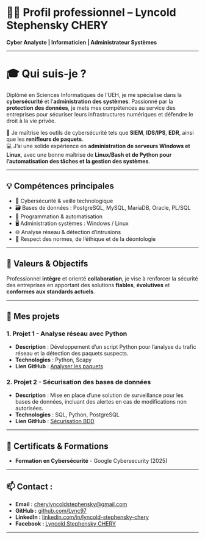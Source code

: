 # 👨‍💻 Profil professionnel – Lyncold Stephensky CHERY

**Cyber Analyste | Informaticien | Administrateur Systèmes**

---

# 🎓 Qui suis-je ?

 Diplômé en Sciences Informatiques de l’UEH, je me spécialise dans la **cybersécurité** et l’**administration des systèmes**. Passionné par la **protection des données**, je mets mes compétences au service des entreprises pour sécuriser leurs infrastructures numériques et défendre le droit à la vie privée.

🔧 Je maîtrise les outils de cybersécurité tels que **SIEM**, **IDS/IPS**, **EDR**, ainsi que les **renifleurs de paquets**.  
💻 J’ai une solide expérience en **administration de serveurs Windows et Linux**, avec une bonne maîtrise de **Linux/Bash et de Python pour l’automatisation des tâches et la gestion des systèmes**.

---

## 💡 Compétences principales

- 🔐 Cybersécurité & veille technologique  
- 🗃️ Bases de données : PostgreSQL, MySQL, MariaDB, Oracle, PL/SQL  
- 🧠 Programmation & automatisation  
- 🖥️ Administration systèmes : Windows / Linux  
- 🌐 Analyse réseau & détection d’intrusions  
- 📜 Respect des normes, de l’éthique et de la déontologie  

---

## 🤝 Valeurs & Objectifs

Professionnel **intègre** et orienté **collaboration**, je vise à renforcer la sécurité des entreprises en apportant des solutions **fiables**, **évolutives** et **conformes aux standards actuels**.

---

## 💼 Mes projets

### 1. **Projet 1 - Analyse réseau avec Python**

- **Description** : Développement d’un script Python pour l’analyse du trafic réseau et la détection des paquets suspects.
- **Technologies** : Python, Scapy
- **Lien GitHub** : [Analyser les paquets](lien_projets)

### 2. **Projet 2 - Sécurisation des bases de données**
- **Description** : Mise en place d’une solution de surveillance pour les bases de données, incluant des alertes en cas de modifications non autorisées.
- **Technologies** : SQL, Python, PostgreSQL
- **Lien GitHub** : [Sécurisation BDD](lien_projets)

---

## 📜 Certificats & Formations

- **Formation en Cybersécurité** - Google Cybersecurity (2025)

---

## 📫 **Contact :**  
- **Email :** cherylyncoldstephensky@gmail.com  
- **GitHub :** [github.com/Lync97](https://github.com/Lync97)  
- **LinkedIn :** [linkedin.com/in/lyncold-stephensky-chery](https://www.linkedin.com/in/lyncold-stephensky-chery)  
- **Facebook :** [Lyncold Stephensky CHERY](https://www.facebook.com/lyncoldstephensky.chery)

---
